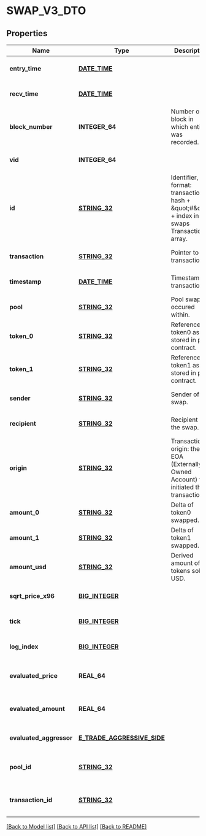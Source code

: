 # SWAP_V3_DTO

## Properties
Name | Type | Description | Notes
------------ | ------------- | ------------- | -------------
**entry_time** | [**DATE_TIME**](DATE_TIME.md) |  | [optional] [default to null]
**recv_time** | [**DATE_TIME**](DATE_TIME.md) |  | [optional] [default to null]
**block_number** | **INTEGER_64** | Number of block in which entity was recorded. | [optional] [default to null]
**vid** | **INTEGER_64** |  | [optional] [default to null]
**id** | [**STRING_32**](STRING_32.md) | Identifier, format: transaction hash + \&quot;#\&quot; + index in swaps Transaction array. | [optional] [default to null]
**transaction** | [**STRING_32**](STRING_32.md) | Pointer to transaction. | [optional] [default to null]
**timestamp** | [**DATE_TIME**](DATE_TIME.md) | Timestamp of transaction. | [optional] [default to null]
**pool** | [**STRING_32**](STRING_32.md) | Pool swap occured within. | [optional] [default to null]
**token_0** | [**STRING_32**](STRING_32.md) | Reference to token0 as stored in pair contract. | [optional] [default to null]
**token_1** | [**STRING_32**](STRING_32.md) | Reference to token1 as stored in pair contract. | [optional] [default to null]
**sender** | [**STRING_32**](STRING_32.md) | Sender of the swap. | [optional] [default to null]
**recipient** | [**STRING_32**](STRING_32.md) | Recipient of the swap. | [optional] [default to null]
**origin** | [**STRING_32**](STRING_32.md) | Transaction origin: the EOA (Externally Owned Account) that initiated the transaction | [optional] [default to null]
**amount_0** | [**STRING_32**](STRING_32.md) | Delta of token0 swapped. | [optional] [default to null]
**amount_1** | [**STRING_32**](STRING_32.md) | Delta of token1 swapped. | [optional] [default to null]
**amount_usd** | [**STRING_32**](STRING_32.md) | Derived amount of tokens sold in USD. | [optional] [default to null]
**sqrt_price_x96** | [**BIG_INTEGER**](BigInteger.md) |  | [optional] [default to null]
**tick** | [**BIG_INTEGER**](BigInteger.md) |  | [optional] [default to null]
**log_index** | [**BIG_INTEGER**](BigInteger.md) |  | [optional] [default to null]
**evaluated_price** | **REAL_64** |  | [optional] [readonly] [default to null]
**evaluated_amount** | **REAL_64** |  | [optional] [readonly] [default to null]
**evaluated_aggressor** | [**E_TRADE_AGGRESSIVE_SIDE**](ETradeAggressiveSide.md) |  | [optional] [default to null]
**pool_id** | [**STRING_32**](STRING_32.md) |  | [optional] [readonly] [default to null]
**transaction_id** | [**STRING_32**](STRING_32.md) |  | [optional] [readonly] [default to null]

[[Back to Model list]](../README.md#documentation-for-models) [[Back to API list]](../README.md#documentation-for-api-endpoints) [[Back to README]](../README.md)


